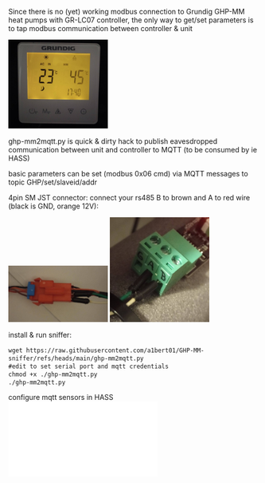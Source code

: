 Since there is no (yet) working modbus connection to Grundig GHP-MM heat pumps with GR-LC07 controller, the only way to get/set parameters is to tap  modbus communication between controller & unit

<img src='images/gr-lc07.jpg' width='200'>

ghp-mm2mqtt.py is quick & dirty hack to publish eavesdropped communication between unit and controller to MQTT (to be consumed by ie HASS)

basic parameters can be set (modbus 0x06 cmd) via MQTT messages to topic GHP/set/slaveid/addr 


4pin SM JST connector: connect your rs485 B to brown and A to red wire (black is GND, orange 12V):

<img src='images/jst-connector.jpg' width='200'> 
<img src='images/modbus2usb.jpg' width='200'>

install & run sniffer:

```
wget https://raw.githubusercontent.com/a1bert01/GHP-MM-sniffer/refs/heads/main/ghp-mm2mqtt.py
#edit to set serial port and mqtt credentials
chmod +x ./ghp-mm2mqtt.py
./ghp-mm2mqtt.py
```

configure mqtt sensors in HASS ![docs/hass-sensors.txt](docs/hass-sensors.txt)
